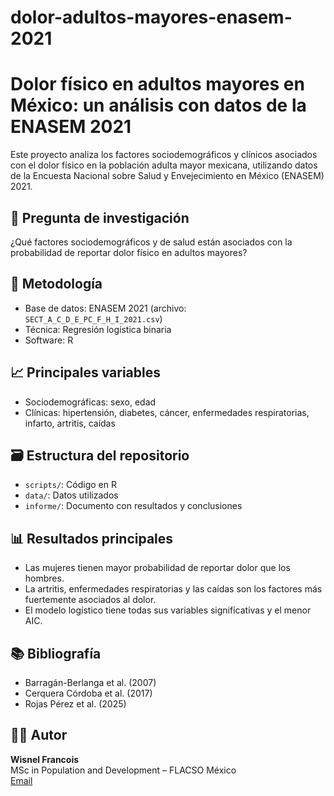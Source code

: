 # dolor-adultos-mayores-enasem-2021
# Dolor físico en adultos mayores en México: un análisis con datos de la ENASEM 2021

Este proyecto analiza los factores sociodemográficos y clínicos asociados con el dolor físico en la población adulta mayor mexicana, utilizando datos de la Encuesta Nacional sobre Salud y Envejecimiento en México (ENASEM) 2021.

## 📌 Pregunta de investigación
¿Qué factores sociodemográficos y de salud están asociados con la probabilidad de reportar dolor físico en adultos mayores?

## 🧪 Metodología
- Base de datos: ENASEM 2021 (archivo: `SECT_A_C_D_E_PC_F_H_I_2021.csv`)
- Técnica: Regresión logística binaria
- Software: R

## 📈 Principales variables
- Sociodemográficas: sexo, edad
- Clínicas: hipertensión, diabetes, cáncer, enfermedades respiratorias, infarto, artritis, caídas

## 🗃️ Estructura del repositorio
- `scripts/`: Código en R
- `data/`: Datos utilizados 
- `informe/`: Documento con resultados y conclusiones

## 📊 Resultados principales
- Las mujeres tienen mayor probabilidad de reportar dolor que los hombres.
- La artritis, enfermedades respiratorias y las caídas son los factores más fuertemente asociados al dolor.
- El modelo logístico tiene todas sus variables significativas y el menor AIC.

## 📚 Bibliografía
- Barragán-Berlanga et al. (2007)
- Cerquera Córdoba et al. (2017)
- Rojas Pérez et al. (2025)

## 🧑‍💻 Autor
**Wisnel Francois**  
MSc in Population and Development – FLACSO México  
[Email](mailto:wisnelfrancois1@gmail.com)
